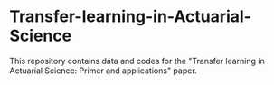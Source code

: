 # Transfer-learning-in-Actuarial-Science
This repository contains data and codes for the "Transfer learning in Actuarial Science: Primer and applications" paper.
